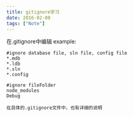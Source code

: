 ```yaml
---
title: gitignore学习
date: 2016-02-08
tags: ["Note"]
---
```


在.gitignore中编辑
example:
```
#ignore database file, sln file, config file
*.mdb
*.ldb
*.sln
*.config

#ignore fileFolder
node_modules
Debug

在具体的.gitignore文件中，也有详细的说明
